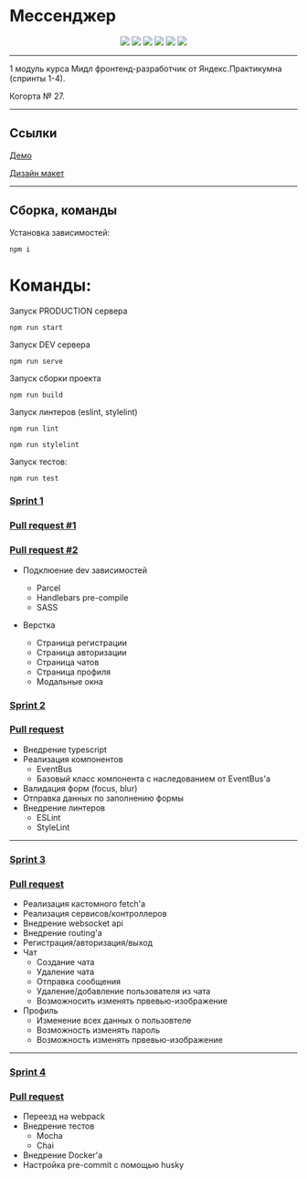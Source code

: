 # Мессенджер

<p align="center">
    	<img src="https://img.shields.io/badge/node.js-6DA55F?style=for-the-badge&logo=node.js&logoColor=white">
    	<img src="https://img.shields.io/badge/express.js-%23404d59.svg?style=for-the-badge&logo=express&logoColor=%2361DAFB">
			<img src="https://img.shields.io/badge/Handlebars.js-f0772b?style=for-the-badge&logo=handlebarsdotjs&logoColor=black">
    	<img src="https://img.shields.io/badge/typescript-%23007ACC.svg?style=for-the-badge&logo=typescript&logoColor=white">
    	<img src="https://img.shields.io/badge/SASS-hotpink.svg?style=for-the-badge&logo=SASS&logoColor=white">
    	<img src="https://img.shields.io/badge/webpack-%238DD6F9.svg?style=for-the-badge&logo=webpack&logoColor=black">
</p>

---

1 модуль курса Мидл фронтенд-разработчик от Яндекс.Практикумна (спринты 1-4).

Когорта № 27.

---

## Ссылки

[Демо](https://sweet-creponne-8f0591.netlify.app/)

[Дизайн макет](https://www.figma.com/file/oWnGvihu5zIWH6bcyCEYX3/Messenger?node-id=0%3A1&t=L1ceXmvc2UrByKWX-1)

---

## Сборка, команды

Установка зависимостей:

`npm i`

# Команды:

Запуск PRODUCTION сервера

`npm run start`

Запуск DEV сервера

`npm run serve`

Запуск сборки проекта

`npm run build`

Запуск линтеров (eslint, stylelint)

`npm run lint`

`npm run stylelint`

Запуск тестов:

`npm run test`

### [Sprint 1](https://github.com/40thz/middle.messenger.praktikum.yandex/tree/sprint_1)

### [Pull request #1](https://github.com/40thz/middle.messenger.praktikum.yandex/pull/5)

### [Pull request #2](https://github.com/40thz/middle.messenger.praktikum.yandex/pull/6)

- Подклюение dev зависимостей

  - Parcel
  - Handlebars pre-compile
  - SASS

- Верстка
  - Страница регистрации
  - Страница авторизации
  - Страница чатов
  - Страница профиля
  - Модальные окна

### [Sprint 2](https://github.com/40thz/middle.messenger.praktikum.yandex/tree/sprint_2)

### [Pull request](https://github.com/40thz/middle.messenger.praktikum.yandex/pull/7)

- Внедрение typescript
- Реализация компонентов
  - EventBus
  - Базовый класс компонента с наследованием от EventBus'a
- Валидация форм (focus, blur)
- Отправка данных по заполнению формы
- Внедрение линтеров
  - ESLint
  - StyleLint

---

### [Sprint 3](https://github.com/40thz/middle.messenger.praktikum.yandex/tree/sprint_3)

### [Pull request](https://github.com/40thz/middle.messenger.praktikum.yandex/pull/8)

- Реализация кастомного fetch'a
- Реализация сервисов/контроллеров
- Внедрение websocket api
- Внедрение routing'a
- Регистрация/авторизация/выход
- Чат
  - Создание чата
  - Удаление чата
  - Отправка сообщения
  - Удаление/добавление пользователя из чата
  - Возможносить изменять првевью-изображение
- Профиль
  - Изменение всех данных о пользовтеле
  - Возможность изменять пароль
  - Возможность изменять првевью-изображение

---

### [Sprint 4](https://github.com/40thz/middle.messenger.praktikum.yandex/tree/sprint_4)

### [Pull request](https://github.com/40thz/middle.messenger.praktikum.yandex/pull/9)

- Переезд на webpack
- Внедрение тестов
  - Mocha
  - Chai
- Внедрение Docker'a
- Настройка pre-commit с помощью husky
